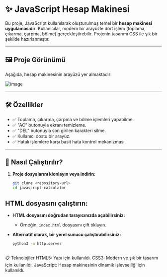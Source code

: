 # ✨ JavaScript Hesap Makinesi

Bu proje, JavaScript kullanılarak oluşturulmuş temel bir **hesap makinesi uygulamasıdır**. Kullanıcılar, modern bir arayüzle dört işlem (toplama, çıkarma, çarpma, bölme) gerçekleştirebilir. Projenin tasarımı CSS ile şık bir şekilde hazırlanmıştır.

---

## 🖼️ Proje Görünümü

Aşağıda, hesap makinesinin arayüzü yer almaktadır:

![image](https://github.com/user-attachments/assets/9da3468c-d82a-42b9-ac44-e9c052005f48)


---

## 🛠️ Özellikler

- ✅ Toplama, çıkarma, çarpma ve bölme işlemleri yapabilme.
- ✅ "AC" butonuyla ekranı temizleme.
- ✅ "DEL" butonuyla son girilen karakteri silme.
- ✅ Kullanıcı dostu bir arayüz.
- ✅ Hatalı işlemlere karşı basit hata kontrol mekanizması.

---

## 🚀 Nasıl Çalıştırılır?

1. **Proje dosyalarını klonlayın veya indirin:**
   ```bash
   git clone <repository-url>
   cd javascript-calculator
## HTML dosyasını çalıştırın:

- **HTML dosyasını doğrudan tarayıcınızda açabilirsiniz:**
  - Örneğin, `index.html` dosyasını çift tıklayın.

- **Alternatif olarak, bir yerel sunucu çalıştırabilirsiniz:**
   ```bash
   python3 -m http.server



📋 Teknolojiler
HTML5: Yapı için kullanıldı.
CSS3: Modern ve şık bir tasarım için kullanıldı.
JavaScript: Hesap makinesinin dinamik işlevselliği için kullanıldı.
